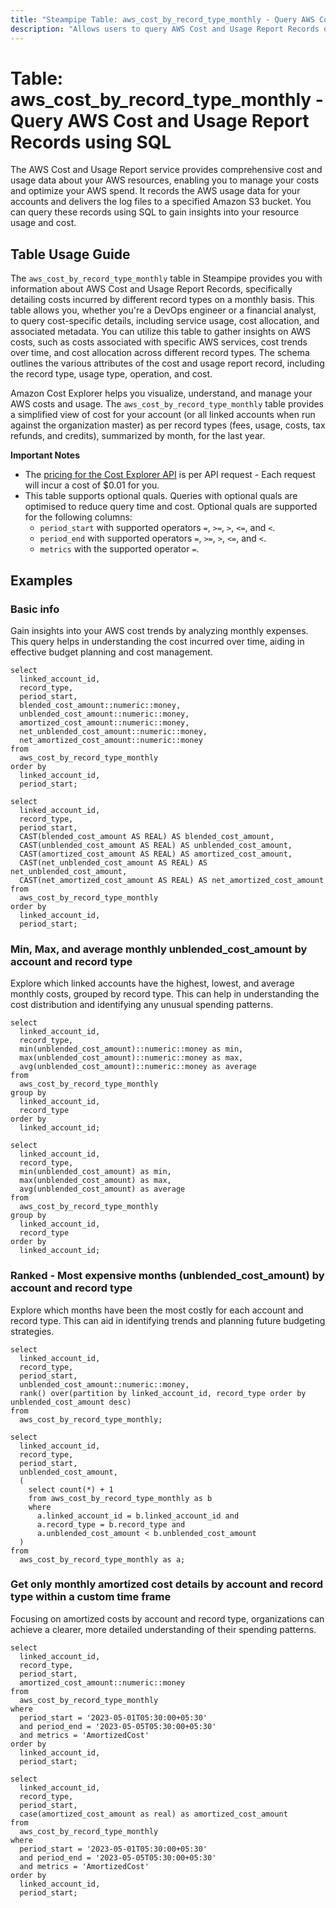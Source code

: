```yaml
---
title: "Steampipe Table: aws_cost_by_record_type_monthly - Query AWS Cost and Usage Report Records using SQL"
description: "Allows users to query AWS Cost and Usage Report Records on a monthly basis."
---
```


# Table: aws_cost_by_record_type_monthly - Query AWS Cost and Usage Report Records using SQL

The AWS Cost and Usage Report service provides comprehensive cost and usage data about your AWS resources, enabling you to manage your costs and optimize your AWS spend. It records the AWS usage data for your accounts and delivers the log files to a specified Amazon S3 bucket. You can query these records using SQL to gain insights into your resource usage and cost.

## Table Usage Guide

The `aws_cost_by_record_type_monthly` table in Steampipe provides you with information about AWS Cost and Usage Report Records, specifically detailing costs incurred by different record types on a monthly basis. This table allows you, whether you're a DevOps engineer or a financial analyst, to query cost-specific details, including service usage, cost allocation, and associated metadata. You can utilize this table to gather insights on AWS costs, such as costs associated with specific AWS services, cost trends over time, and cost allocation across different record types. The schema outlines the various attributes of the cost and usage report record, including the record type, usage type, operation, and cost.

Amazon Cost Explorer helps you visualize, understand, and manage your AWS costs and usage.  The `aws_cost_by_record_type_monthly` table provides a simplified view of cost for your account (or all linked accounts when run against the organization master) as per record types (fees, usage, costs, tax refunds, and credits), summarized by month, for the last year.

**Important Notes**
- The [pricing for the Cost Explorer API](https://aws.amazon.com/aws-cost-management/pricing/) is per API request - Each request will incur a cost of $0.01 for you.
- This table supports optional quals. Queries with optional quals are optimised to reduce query time and cost. Optional quals are supported for the following columns:
  - `period_start` with supported operators `=`, `>=`, `>`, `<=`, and `<`.
  - `period_end` with supported operators `=`, `>=`, `>`, `<=`, and `<`.
  - `metrics` with the supported operator `=`.

## Examples

### Basic info
Gain insights into your AWS cost trends by analyzing monthly expenses. This query helps in understanding the cost incurred over time, aiding in effective budget planning and cost management.

```sql+postgres
select
  linked_account_id,
  record_type,
  period_start,
  blended_cost_amount::numeric::money,
  unblended_cost_amount::numeric::money,
  amortized_cost_amount::numeric::money,
  net_unblended_cost_amount::numeric::money,
  net_amortized_cost_amount::numeric::money
from
  aws_cost_by_record_type_monthly
order by
  linked_account_id,
  period_start;
```

```sql+sqlite
select
  linked_account_id,
  record_type,
  period_start,
  CAST(blended_cost_amount AS REAL) AS blended_cost_amount,
  CAST(unblended_cost_amount AS REAL) AS unblended_cost_amount,
  CAST(amortized_cost_amount AS REAL) AS amortized_cost_amount,
  CAST(net_unblended_cost_amount AS REAL) AS net_unblended_cost_amount,
  CAST(net_amortized_cost_amount AS REAL) AS net_amortized_cost_amount
from
  aws_cost_by_record_type_monthly
order by
  linked_account_id,
  period_start;
```

### Min, Max, and average monthly unblended_cost_amount by account and record type
Explore which linked accounts have the highest, lowest, and average monthly costs, grouped by record type. This can help in understanding the cost distribution and identifying any unusual spending patterns.

```sql+postgres
select
  linked_account_id,
  record_type,
  min(unblended_cost_amount)::numeric::money as min,
  max(unblended_cost_amount)::numeric::money as max,
  avg(unblended_cost_amount)::numeric::money as average
from
  aws_cost_by_record_type_monthly
group by
  linked_account_id,
  record_type
order by
  linked_account_id;
```

```sql+sqlite
select
  linked_account_id,
  record_type,
  min(unblended_cost_amount) as min,
  max(unblended_cost_amount) as max,
  avg(unblended_cost_amount) as average
from
  aws_cost_by_record_type_monthly
group by
  linked_account_id,
  record_type
order by
  linked_account_id;
```

### Ranked - Most expensive months (unblended_cost_amount) by account and record type
Explore which months have been the most costly for each account and record type. This can aid in identifying trends and planning future budgeting strategies.

```sql+postgres
select
  linked_account_id,
  record_type,
  period_start,
  unblended_cost_amount::numeric::money,
  rank() over(partition by linked_account_id, record_type order by unblended_cost_amount desc)
from
  aws_cost_by_record_type_monthly;
```

```sql+sqlite
select
  linked_account_id,
  record_type,
  period_start,
  unblended_cost_amount,
  (
    select count(*) + 1
    from aws_cost_by_record_type_monthly as b
    where
      a.linked_account_id = b.linked_account_id and
      a.record_type = b.record_type and
      a.unblended_cost_amount < b.unblended_cost_amount
  )
from
  aws_cost_by_record_type_monthly as a;
```

### Get only monthly amortized cost details by account and record type within a custom time frame
Focusing on amortized costs by account and record type, organizations can achieve a clearer, more detailed understanding of their spending patterns.

```sql+postgres
select
  linked_account_id,
  record_type,
  period_start,
  amortized_cost_amount::numeric::money
from
  aws_cost_by_record_type_monthly
where
  period_start = '2023-05-01T05:30:00+05:30'
  and period_end = '2023-05-05T05:30:00+05:30'
  and metrics = 'AmortizedCost'
order by
  linked_account_id,
  period_start;
```

```sql+sqlite
select
  linked_account_id,
  record_type,
  period_start,
  case(amortized_cost_amount as real) as amortized_cost_amount
from
  aws_cost_by_record_type_monthly
where
  period_start = '2023-05-01T05:30:00+05:30'
  and period_end = '2023-05-05T05:30:00+05:30'
  and metrics = 'AmortizedCost'
order by
  linked_account_id,
  period_start;
```